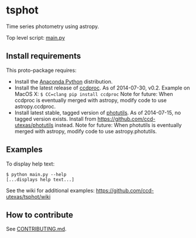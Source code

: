 # tsphot

Time series photometry using astropy.

Top level script: [main.py](main.py)

## Install requirements

This proto-package requires:
- Install the [Anaconda Python](http://continuum.io/downloads) distribution.
- Install the latest release of [ccdproc](https://github.com/astropy/ccdproc).  As of 2014-07-30, v0.2. Example on MacOS X: ```$ CC=clang pip install ccdproc``` Note for future: When ccdproc is eventually merged with astropy, modify code to use astropy.ccdproc.
- Install latest stable, tagged version of [photutils](https://github.com/astropy/photutils).  As of 2014-07-15, no tagged version exists. Install from https://github.com/ccd-utexas/photutils instead. Note for future: When photutils is eventually merged with astropy, modify code to use astropy.photutils.

## Examples

To display help text:  
```
$ python main.py --help
[...displays help text...]
```

See the wiki for additional examples: https://github.com/ccd-utexas/tsphot/wiki

## How to contribute

See [CONTRIBUTING.md](CONTRIBUTING.md).
